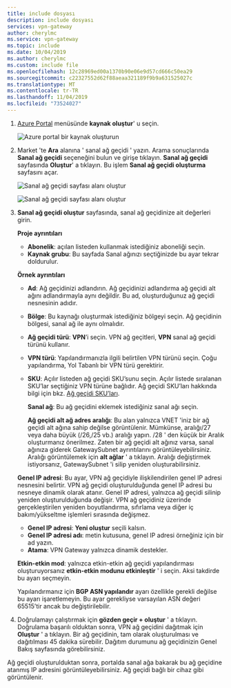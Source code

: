 ```yaml
---
title: include dosyası
description: include dosyası
services: vpn-gateway
author: cherylmc
ms.service: vpn-gateway
ms.topic: include
ms.date: 10/04/2019
ms.author: cherylmc
ms.custom: include file
ms.openlocfilehash: 12c28969ed00a1370b90e06e9d57cd666c50ea29
ms.sourcegitcommit: c22327552d62f88aeaa321189f9b9a631525027c
ms.translationtype: MT
ms.contentlocale: tr-TR
ms.lasthandoff: 11/04/2019
ms.locfileid: "73524027"
---
```

1. [Azure Portal](https://portal.azure.com) menüsünde **kaynak oluştur**' u seçin. 

   ![Azure portal bir kaynak oluşturun](./media/vpn-gateway-add-gw-rm-portal-include/azure-portal-create-resource.png)
2. Market 'te **Ara** alanına ' sanal ağ geçidi ' yazın. Arama sonuçlarında **Sanal ağ geçidi** seçeneğini bulun ve girişe tıklayın. **Sanal ağ geçidi** sayfasında **Oluştur**' a tıklayın. Bu işlem **Sanal ağ geçidi oluşturma** sayfasını açar.

   ![Sanal ağ geçidi sayfası alanı oluştur](./media/vpn-gateway-add-gw-rm-portal-include/p2sgw.png "Sanal ağ geçidi sayfası alanı oluştur")

   ![Sanal ağ geçidi sayfası alanı oluştur](./media/vpn-gateway-add-gw-rm-portal-include/p2sgw2.png "Sanal ağ geçidi sayfası alanı oluştur")
3. **Sanal ağ geçidi oluştur** sayfasında, sanal ağ geçidinize ait değerleri girin.

   **Proje ayrıntıları**

   - **Abonelik**: açılan listeden kullanmak istediğiniz aboneliği seçin.
   - **Kaynak grubu**: Bu sayfada Sanal ağınızı seçtiğinizde bu ayar tekrar doldurulur.

   **Örnek ayrıntıları**

   - **Ad**: Ağ geçidinizi adlandırın. Ağ geçidinizi adlandırma ağ geçidi alt ağını adlandırmayla aynı değildir. Bu ad, oluşturduğunuz ağ geçidi nesnesinin adıdır.
   - **Bölge**: Bu kaynağı oluşturmak istediğiniz bölgeyi seçin. Ağ geçidinin bölgesi, sanal ağ ile aynı olmalıdır.
   - **Ağ geçidi türü**: **VPN**’i seçin. VPN ağ geçitleri, **VPN** sanal ağ geçidi türünü kullanır. 
   - **VPN türü**: Yapılandırmanızla ilgili belirtilen VPN türünü seçin. Çoğu yapılandırma, Yol Tabanlı bir VPN türü gerektirir.
   - **SKU**: Açılır listeden ağ geçidi SKU’sunu seçin. Açılır listede sıralanan SKU’lar seçtiğiniz VPN türüne bağlıdır. Ağ geçidi SKU’ları hakkında bilgi için bkz. [Ağ geçidi SKU’ları](../articles/vpn-gateway/vpn-gateway-about-vpn-gateway-settings.md#gwsku).

      **Sanal ağ**: Bu ağ geçidini eklemek istediğiniz sanal ağı seçin.

      **Ağ geçidi alt ağ adres aralığı**: Bu alan yalnızca VNET 'iniz bir ağ geçidi alt ağına sahip değilse görüntülenir. Mümkünse, aralığı/27 veya daha büyük (/26,/25 vb.) aralığı yapın. /28 ' den küçük bir Aralık oluşturmanız önerilmez. Zaten bir ağ geçidi alt ağınız varsa, sanal ağınıza giderek GatewaySubnet ayrıntılarını görüntüleyebilirsiniz. Aralığı görüntülemek için **alt ağlar** ' a tıklayın. Aralığı değiştirmek istiyorsanız, GatewaySubnet 'i silip yeniden oluşturabilirsiniz.

   **Genel IP adresi**: Bu ayar, VPN ağ geçidiyle ilişkilendirilen genel IP adresi nesnesini belirtir. VPN ağ geçidi oluşturulduğunda genel IP adresi bu nesneye dinamik olarak atanır. Genel IP adresi, yalnızca ağ geçidi silinip yeniden oluşturulduğunda değişir. VPN ağ geçidiniz üzerinde gerçekleştirilen yeniden boyutlandırma, sıfırlama veya diğer iç bakım/yükseltme işlemleri sırasında değişmez.

     - **Genel IP adresi**: **Yeni oluştur** seçili kalsın.
     - **Genel IP adresi adı**: metin kutusuna, genel IP adresi örneğiniz için bir ad yazın.
     - **Atama**: VPN Gateway yalnızca dinamik destekler.

   **Etkin-etkin mod**: yalnızca etkin-etkin ağ geçidi yapılandırması oluşturuyorsanız **etkin-etkin modunu etkinleştir** ' i seçin. Aksi takdirde bu ayarı seçmeyin.

   Yapılandırmanız için **BGP ASN yapılandır** ayarı özellikle gerekli değilse bu ayarı işaretlemeyin. Bu ayar gerekliyse varsayılan ASN değeri 65515’tir ancak bu değiştirilebilir.

4. Doğrulamayı çalıştırmak için **gözden geçir + oluştur** ' a tıklayın. Doğrulama başarılı olduktan sonra, VPN ağ geçidini dağıtmak için **Oluştur** ' a tıklayın. Bir ağ geçidinin, tam olarak oluşturulması ve dağıtılması 45 dakika sürebilir. Dağıtım durumunu ağ geçidinizin Genel Bakış sayfasında görebilirsiniz.

Ağ geçidi oluşturulduktan sonra, portalda sanal ağa bakarak bu ağ geçidine atanmış IP adresini görüntüleyebilirsiniz. Ağ geçidi bağlı bir cihaz gibi görüntülenir.
